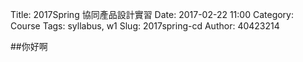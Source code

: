 Title: 2017Spring 協同產品設計實習
Date: 2017-02-22 11:00
Category: Course
Tags: syllabus, w1
Slug: 2017spring-cd
Author: 40423214


##你好啊

